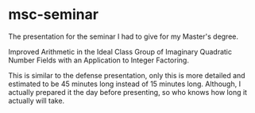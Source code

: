 msc-seminar
===========

The presentation for the seminar I had to give for my Master's degree.

Improved Arithmetic in the Ideal Class Group of Imaginary Quadratic Number Fields with an Application to Integer Factoring.

This is similar to the defense presentation, only this is more detailed and estimated to be 45 minutes long instead of 15 minutes long.  Although, I actually prepared it the day before presenting, so who knows how long it actually will take.